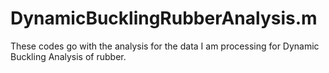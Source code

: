 # DynamicBucklingRubberAnalysis.m
These codes go with the analysis for the data I am processing for Dynamic Buckling Analysis of rubber.
